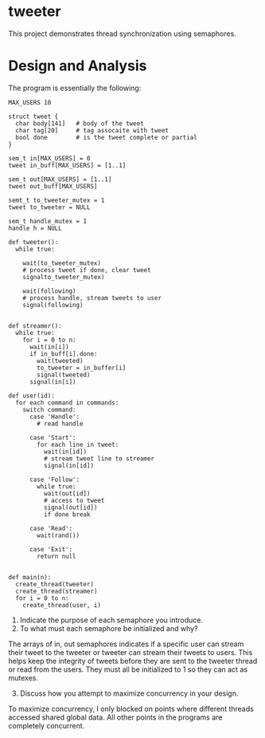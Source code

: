 # tweeter

This project demonstrates thread synchronization using semaphores.

# Design and Analysis

The program is essentially the following:

```
MAX_USERS 10

struct tweet {
  char body[141]   # body of the tweet
  char tag[20]     # tag assocaite with tweet
  bool done        # is the tweet complete or partial
}

sem_t in[MAX_USERS] = 0
tweet in_buff[MAX_USERS] = [1..1]

sem_t out[MAX_USERS] = [1..1]
tweet out_buff[MAX_USERS]

semt_t to_tweeter_mutex = 1
tweet to_tweeter = NULL

sem_t handle_mutex = 1
handle h = NULL

def tweeter():
  while true:

    wait(to_tweeter_mutex)
    # process tweet if done, clear tweet
    signalto_tweeter_mutex)

    wait(following)
    # process handle, stream tweets to user
    signal(following)


def streamer():
  while true:
    for i = 0 to n:
      wait(in[i])
      if in_buff[i].done:
        wait(tweeted)
        to_tweeter = in_buffer[i]
        signal(tweeted)
      signal(in[i])

def user(id):
  for each command in commands:
    switch command:
      case 'Handle':
        # read handle

      case 'Start':
        for each line in tweet:
          wait(in[id])
          # stream tweet line to streamer
          signal(in[id])

      case 'Follow':
        while true:
          wait(out[id])
          # access to tweet
          signal(out[id])
          if done break

      case 'Read':
        wait(rand())

      case 'Exit':
        return null
      

def main(n):
  create_thread(tweeter)
  create_thread(streamer)
  for i = 0 to n:
    create_thread(user, i)
```

1. Indicate the purpose of each semaphore you introduce.
2. To what must each semaphore be initialized and why?

The arrays of in, out semaphores indicates if a specific user can stream
their tweet to the tweeter or tweeter can stream their tweets to users.
This helps keep the integrity of tweets before they are sent to the
tweeter thread or read from the users. They must all be initialized to 1
so they can act as mutexes.

3. Discuss how you attempt to maximize concurrency in your design.

To maximize concurrency, I only blocked on points where different threads
accessed shared global data. All other points in the programs are
completely concurrent.
